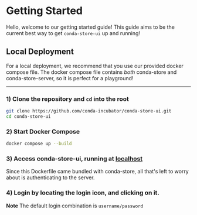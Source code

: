 # Getting Started

Hello, welcome to our getting started guide! This guide aims to be the current best way to get `conda-store-ui` up and running!

## Local Deployment

For a local deployment, we recommend that you use our provided docker compose file. The docker compose file contains _both_ conda-store and conda-store-server, so it is perfect for a playground!

------------------------

### 1) Clone the repository and `cd` into the root

```bash
git clone https://github.com/conda-incubator/conda-store-ui.git
cd conda-store-ui
```

### 2) Start Docker Compose

```bash
docker compose up --build
```

### 3) Access conda-store-ui, running at [localhost](https://localhost)

Since this Dockerfile came bundled with conda-store, all that's left to worry about is authenticating to the server.

### 4) Login by locating the login icon, and clicking on it.

**Note** The default login combination is `username/password`
